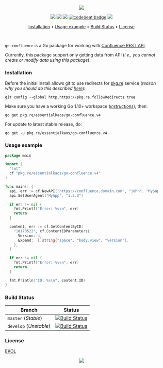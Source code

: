<p align="center"><a href="#readme"><img src="https://gh.kaos.st/go-confluence.svg"/></a></p>

<p align="center">
  <a href="https://godoc.org/pkg.re/essentialkaos/go-confluence.v4"><img src="https://godoc.org/pkg.re/essentialkaos/go-confluence.v4?status.svg"></a>
  <a href="https://goreportcard.com/report/github.com/essentialkaos/go-confluence"><img src="https://goreportcard.com/badge/github.com/essentialkaos/go-confluence"></a>
  <a href="https://travis-ci.org/essentialkaos/go-confluence"><img src="https://travis-ci.org/essentialkaos/go-confluence.svg"></a>
  <a href="https://codebeat.co/projects/github-com-essentialkaos-go-confluence-master"><img alt="codebeat badge" src="https://codebeat.co/badges/c367cff1-4b71-43de-9a47-9fb34e8c34df" /></a>
  <a href="https://essentialkaos.com/ekol"><img src="https://gh.kaos.st/ekol.svg"></a>
</p>

<p align="center"><a href="#installation">Installation</a> • <a href="#usage-example">Usage example</a> • <a href="#build-status">Build Status</a> • <a href="#license">License</a></p>

<br/>

`go-confluence` is a Go package for working with [Confluence REST API](https://docs.atlassian.com/ConfluenceServer/rest/6.8.0/).

Currently, this package support only getting data from API (_i.e., you cannot create or modify data using this package_).

### Installation

Before the initial install allows git to use redirects for [pkg.re](https://github.com/essentialkaos/pkgre) service (_reason why you should do this described [here](https://github.com/essentialkaos/pkgre#git-support)_):

```
git config --global http.https://pkg.re.followRedirects true
```

Make sure you have a working Go 1.10+ workspace (_[instructions](https://golang.org/doc/install)_), then:

````
go get pkg.re/essentialkaos/go-confluence.v4
````

For update to latest stable release, do:

```
go get -u pkg.re/essentialkaos/go-confluence.v4
```

### Usage example

```go
package main

import (
  "fmt"
  cf "pkg.re/essentialkaos/go-confluence.v4"
)

func main() {
  api, err := cf.NewAPI("https://confluence.domain.com", "john", "MySuppaPAssWOrd")
  api.SetUserAgent("MyApp", "1.2.3")

  if err != nil {
    fmt.Printf("Error: %v\n", err)
    return
  }

  content, err := cf.GetContentByID(
    "18173522", cf.ContentIDParameters{
      Version: 4,
      Expand:  []string{"space", "body.view", "version"},
    },
  )

  if err != nil {
    fmt.Printf("Error: %v\n", err)
    return
  }

  fmt.Println("ID: %s\n", content.ID)
}

```

### Build Status

| Branch     | Status |
|------------|--------|
| `master` (_Stable_) | [![Build Status](https://travis-ci.org/essentialkaos/go-confluence.svg?branch=master)](https://travis-ci.org/essentialkaos/go-confluence) |
| `develop` (_Unstable_) | [![Build Status](https://travis-ci.org/essentialkaos/go-confluence.svg?branch=develop)](https://travis-ci.org/essentialkaos/go-confluence) |

### License

[EKOL](https://essentialkaos.com/ekol)

<p align="center"><a href="https://essentialkaos.com"><img src="https://gh.kaos.st/ekgh.svg"/></a></p>
